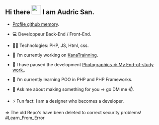 ## Hi there <img src="https://raw.githubusercontent.com/iampavangandhi/iampavangandhi/master/gifs/Hi.gif" width="30px">  I am Audric San. </h2>
- [Profile github memory](https://githubmemory.com/@audricsan).
- 💻 Developpeur Back-End / Front-End.
- 👨‍💻 Technologies: PHP, JS, Html, css.

- 🔭 I’m currently working on [KanaTrainning](https://github.com/AudricSan/kanaTraining).
- 🔭 I have paused the development [Photographics => My End-of-study work.](https://github.com/AudricSan/Photographics).

- 🌱 I’m currently learning POO in PHP and PHP Frameworks.

- 💬 Ask me about making something for you => go DM me 📫.
- ⚡ Fun fact: I am a designer who becomes a developer.

=> The old Repo's have been deleted to correct security problems! #Learn_From_Error
